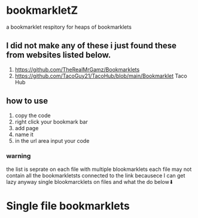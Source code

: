 # bookmarkletZ
a bookmarklet respitory for heaps of bookmarklets
## I did not make any of these i just found these from websites listed below.
1. https://github.com/TheRealMrGamz/Bookmarklets
2. https://github.com/TacoGuy21/TacoHub/blob/main/Bookmarklet Taco Hub
## how to use 
1. copy the code
2. right click your bookmark bar
3. add page
4. name it
5. in the url area input your code
### warning 
the list is seprate on each file with multiple blookmarklets
each file may not contain all the bookmarkletsts connected to the link becausece I can get lazy 
anyway single blookmarcklets on files and what the do below⬇
# Single file bookmarklets
